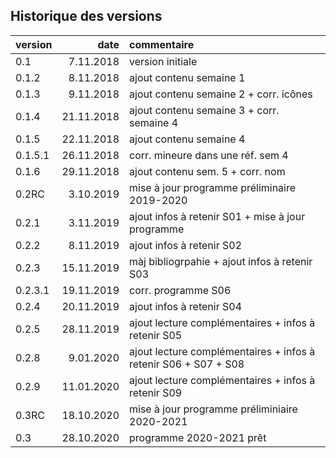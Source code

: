 ## Historique des versions

| version | date | commentaire |
| :------ | ----: | :--------- |
| 0.1 | 7.11.2018 | version initiale |
| 0.1.2 | 8.11.2018 | ajout contenu semaine 1 |
| 0.1.3 | 9.11.2018 | ajout contenu semaine 2 + corr. icônes |
| 0.1.4 | 21.11.2018 | ajout contenu semaine 3 + corr. semaine 4 |
| 0.1.5 | 22.11.2018 | ajout contenu semaine 4 |
| 0.1.5.1 | 26.11.2018 | corr. mineure dans une réf. sem 4 |
| 0.1.6 | 29.11.2018 | ajout contenu sem. 5 + corr. nom |
| 0.2RC | 3.10.2019 | mise à jour programme préliminaire 2019-2020 |
| 0.2.1 | 3.11.2019 | ajout infos à retenir S01 + mise à jour programme |
| 0.2.2 | 8.11.2019 | ajout infos à retenir S02 |
| 0.2.3 | 15.11.2019 | màj bibliogrpahie + ajout infos à retenir S03 |
| 0.2.3.1 | 19.11.2019 | corr. programme S06 |
| 0.2.4 | 20.11.2019 | ajout infos à retenir S04 |
| 0.2.5 | 28.11.2019 | ajout lecture complémentaires + infos à retenir S05 |
| 0.2.8 | 9.01.2020 | ajout lecture complémentaires + infos à retenir S06 + S07 + S08 |
| 0.2.9 | 11.01.2020 | ajout lecture complémentaires + infos à retenir S09 |
| 0.3RC | 18.10.2020 | mise à jour programme préliminiaire 2020-2021 |
| 0.3 | 28.10.2020 | programme 2020-2021 prêt |